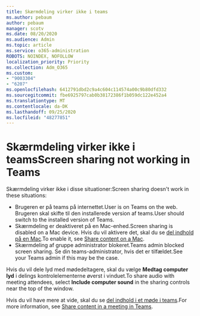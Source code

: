 ```yaml
---
title: Skærmdeling virker ikke i teams
ms.author: pebaum
author: pebaum
manager: scotv
ms.date: 08/20/2020
ms.audience: Admin
ms.topic: article
ms.service: o365-administration
ROBOTS: NOINDEX, NOFOLLOW
localization_priority: Priority
ms.collection: Adm_O365
ms.custom:
- "9003304"
- "6207"
ms.openlocfilehash: 6412791dbd2c9a4c604c114574a00c9b80dfd332
ms.sourcegitcommit: fbe6925797cab0b38172386f1b059dc122e452a4
ms.translationtype: MT
ms.contentlocale: da-DK
ms.lasthandoff: 09/25/2020
ms.locfileid: "48277851"
---
```

# <a name="screen-sharing-not-working-in-teams"></a><span data-ttu-id="78f06-102">Skærmdeling virker ikke i teams</span><span class="sxs-lookup"><span data-stu-id="78f06-102">Screen sharing not working in Teams</span></span>

<span data-ttu-id="78f06-103">Skærmdeling virker ikke i disse situationer:</span><span class="sxs-lookup"><span data-stu-id="78f06-103">Screen sharing doesn't work in these situations:</span></span>

- <span data-ttu-id="78f06-104">Brugeren er på teams på internettet.</span><span class="sxs-lookup"><span data-stu-id="78f06-104">User is on Teams on the web.</span></span> <span data-ttu-id="78f06-105">Brugeren skal skifte til den installerede version af teams.</span><span class="sxs-lookup"><span data-stu-id="78f06-105">User should switch to the installed version of Teams.</span></span>
- <span data-ttu-id="78f06-106">Skærmdeling er deaktiveret på en Mac-enhed.</span><span class="sxs-lookup"><span data-stu-id="78f06-106">Screen sharing is disabled on a Mac device.</span></span> <span data-ttu-id="78f06-107">Hvis du vil aktivere det, skal du se  [del indhold på en Mac](https://support.microsoft.com/office/fcc2bf59-aecd-4481-8f99-ce55dd836ce8#bkmk_sharecontentonmac).</span><span class="sxs-lookup"><span data-stu-id="78f06-107">To enable it, see  [Share content on a Mac](https://support.microsoft.com/office/fcc2bf59-aecd-4481-8f99-ce55dd836ce8#bkmk_sharecontentonmac).</span></span>
- <span data-ttu-id="78f06-108">Skærmdeling af gruppe administrator blokeret.</span><span class="sxs-lookup"><span data-stu-id="78f06-108">Teams admin blocked screen sharing.</span></span> <span data-ttu-id="78f06-109">Se din teams-administrator, hvis det er tilfældet.</span><span class="sxs-lookup"><span data-stu-id="78f06-109">See your Teams admin if this may be the case.</span></span>  

<span data-ttu-id="78f06-110">Hvis du vil dele lyd med mødedeltagere, skal du vælge  **Medtag computer lyd**  i delings kontrolelementerne øverst i vinduet.</span><span class="sxs-lookup"><span data-stu-id="78f06-110">To share audio with meeting attendees, select  **Include computer sound**  in the sharing controls near the top of the window.</span></span>

<span data-ttu-id="78f06-111">Hvis du vil have mere at vide, skal du se [del indhold i et møde i teams](https://support.microsoft.com/office/fcc2bf59-aecd-4481-8f99-ce55dd836ce8).</span><span class="sxs-lookup"><span data-stu-id="78f06-111">For more information, see [Share content in a meeting in Teams](https://support.microsoft.com/office/fcc2bf59-aecd-4481-8f99-ce55dd836ce8).</span></span>

